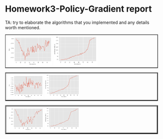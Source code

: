 # Homework3-Policy-Gradient report

TA: try to elaborate the algorithms that you implemented and any details worth mentioned.


<table border=1>
<td>
<img src="prob1~3_loss.png" width="30%"/>
<img src="prob1~3_return.png"  width="30%"/>
</td>
</table>


<table border=2>
<td>
<img src="prob1~3_loss_none.png" width="24%"/>
<img src="prob1~3_return_none.png"  width="24%"/>
</td>
</table>

<table border=3>
<td>
<img src="prob5~6_loss.png" width="24%"/>
<img src="prob5~6_return.png"  width="24%"/>
</td>
</table>
